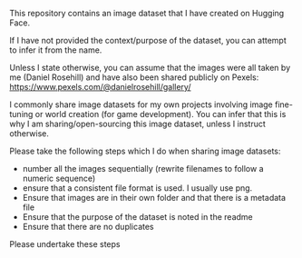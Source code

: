 This repository contains an image dataset that I have created on Hugging Face. 

If I have not provided the context/purpose of the dataset, you can attempt to infer it from the name.

Unless I state otherwise, you can assume that the images were all taken by me (Daniel Rosehill) and have also been shared publicly on Pexels: https://www.pexels.com/@danielrosehill/gallery/

I commonly share image datasets for my own projects involving image fine-tuning or world creation (for game development). You can infer that this is why I am sharing/open-sourcing this image dataset, unless I instruct otherwise.

Please take the following steps which I do when sharing image datasets:

- number all the images sequentially (rewrite filenames to follow a numeric sequence)
- ensure that a consistent file format is used. I usually use png.
- Ensure that images are in their own folder and that there is a metadata file
- Ensure that the purpose of the dataset is noted in the readme
- Ensure that there are no duplicates 

Please undertake these steps
